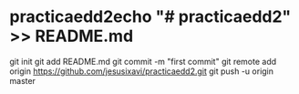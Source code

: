 # practicaedd2echo "# practicaedd2" >> README.md
git init
git add README.md
git commit -m "first commit"
git remote add origin https://github.com/jesusixavi/practicaedd2.git
git push -u origin master
